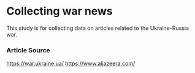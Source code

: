 # Collecting war news
This study is for collecting data on articles related to the Ukraine-Russia war.

### Article Source

https://war.ukraine.ua/
https://www.aljazeera.com/
